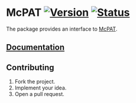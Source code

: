 # McPAT [![Version][version-img]][version-url] [![Status][status-img]][status-url]

The package provides an interface to [McPAT][1].

## [Documentation][doc]

## Contributing

1. Fork the project.
2. Implement your idea.
3. Open a pull request.

[1]: http://www.hpl.hp.com/research/mcpat

[version-img]: https://img.shields.io/crates/v/mcpat.svg
[version-url]: https://crates.io/crates/mcpat
[status-img]: https://travis-ci.org/simulated-reality/mcpat.svg?branch=master
[status-url]: https://travis-ci.org/simulated-reality/mcpat
[doc]: https://simulated-reality.github.io/mcpat
